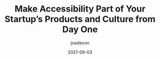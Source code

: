 ---
author: joedevon
date: 2021-09-03
permalink: false
publisher: techcrunch
tags:
  - accessibility
  - culture
target_url: https://techcrunch.com/2021/09/03/make-accessibility-part-of-your-startups-products-and-culture-from-day-one/
title: Make Accessibility Part of Your Startup’s Products and Culture from Day One
---